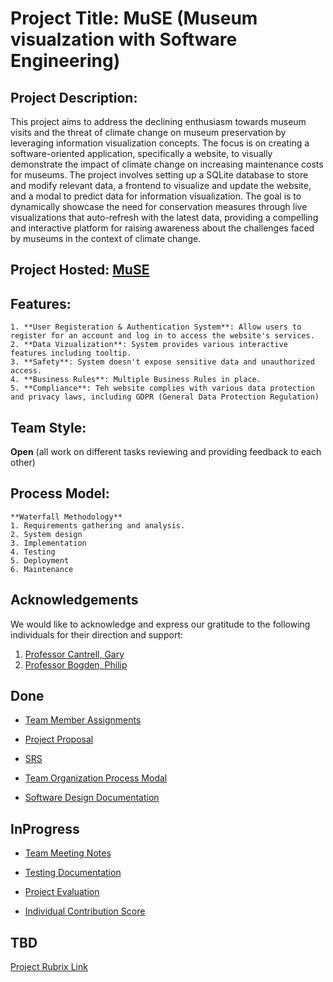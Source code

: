 # Project Title: MuSE (Museum visualzation with Software Engineering)

## Project Description: 
This project aims to address the declining enthusiasm towards museum visits and the threat of climate change on museum preservation by leveraging information visualization concepts. The focus is on creating a software-oriented application, specifically a website, to visually demonstrate the impact of climate change on increasing maintenance costs for museums. The project involves setting up a SQLite database to store and modify relevant data, a frontend to visualize and update the website, and a modal to predict data for information visualization. The goal is to dynamically showcase the need for conservation measures through live visualizations that auto-refresh with the latest data, providing a compelling and interactive platform for raising awareness about the challenges faced by museums in the context of climate change.

## Project Hosted: [MuSE](https://muse.pythonanywhere.com/)

## Features:
    1. **User Registeration & Authentication System**: Allow users to register for an account and log in to access the website's services.
    2. **Data Vizualization**: System provides various interactive features including tooltip.
    3. **Safety**: System doesn't expose sensitive data and unauthorized access.
    4. **Business Rules**: Multiple Business Rules in place.
    5. **Compliance**: Teh website complies with various data protection and privacy laws, including GDPR (General Data Protection Regulation)

## Team Style: 
__Open__ (all work on different tasks reviewing and providing feedback to each other)

## Process Model: 
    **Waterfall Methodology**
    1. Requirements gathering and analysis. 
    2. System design 
    3. Implementation 
    4. Testing 
    5. Deployment 
    6. Maintenance 

## Acknowledgements
We would like to acknowledge and express our gratitude to the following individuals for their direction and support:
1. [Professor Cantrell, Gary](mailto:g.cantrell@northeastern.edu)
2. [Professor Bogden, Philip](mailto:p.bogden@northeastern.edu)

## Done 

- [Team Member Assignments](https://northeastern-my.sharepoint.com/:w:/g/personal/sait_ar_northeastern_edu/EX5P8NcA8_RPrbeu0clp_fcBFZsz1BVgCHzbNDnqD3FmKw?e=rxfZVM)

- [Project Proposal](https://northeastern-my.sharepoint.com/:w:/g/personal/sait_ar_northeastern_edu/EdftzuZHyuFIs4uX7f4vjYABMj3PcdRgMvPfXcCVV4p70Q?e=KrtPnx)

- [SRS](https://northeastern-my.sharepoint.com/:w:/g/personal/sait_ar_northeastern_edu/EU-awuNUJUNMuIo5YItHi9sBjOPuS__RoHhk-4R2TN9-Ng?e=j4VobD)

- [Team Organization Process Modal](https://northeastern-my.sharepoint.com/:w:/g/personal/sait_ar_northeastern_edu/EcGEk4HMIx1PvHfrKb7obrcBprDcp1bj2TnOkdCa-9zi_A?e=miNkb1)
  
- [Software Design Documentation](https://northeastern-my.sharepoint.com/:w:/r/personal/sait_ar_northeastern_edu/Documents/Group-Project-CS5500/MuSE_SDD.docx?d=wf94f2a608b8d4b658d7dc4eccf2a0672&csf=1&web=1&e=cM5f9r)

## InProgress

- [Team Meeting Notes](https://northeastern-my.sharepoint.com/:w:/g/personal/sait_ar_northeastern_edu/EeFunlkxtaZEnE1xbZNHOUQBhcGJLZGy8NSOaa_ExiUU4g?e=idfeXq)

- [Testing Documentation](https://northeastern-my.sharepoint.com/:w:/g/personal/sait_ar_northeastern_edu/EQO3ng0YpJZKniqwSrm-giQBKHE3fE72XMayp4OENLcuUw?e=tig69r)
  
- [Project Evaluation](https://northeastern-my.sharepoint.com/:w:/g/personal/sait_ar_northeastern_edu/EQBkccSTmHdMsZCuPvOR0AYBs_AYpdrQVNPP1-DZyemPUg?e=dA6A3I)

- [Individual Contribution Score](https://northeastern-my.sharepoint.com/:w:/g/personal/sait_ar_northeastern_edu/EewPx0Jlg4NDl3hmBhCJ5nYB7sw03iCXyh5In7TLlD3IKA?e=yrTxLW)
  
## TBD 

[Project Rubrix Link](https://docs.google.com/spreadsheets/d/1F2wegwEyFnLxT9_B312vTzoKzwMELVDq2KLEqa-dvkI/edit#gid=0)






